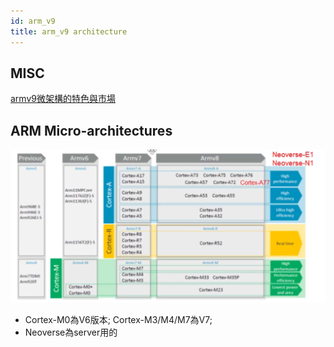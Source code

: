 ```yaml
---
id: arm_v9
title: arm_v9 architecture
---
```


## MISC

[armv9微架構的特色與市場](https://www.youtube.com/watch?v=kLT9UFUpsBk)

## ARM Micro-architectures

![platform](./image/arm_v9/arm_roadmap.png)

- Cortex-M0為V6版本; Cortex-M3/M4/M7為V7;
- Neoverse為server用的
